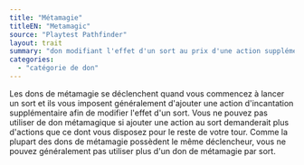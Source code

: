 ```yaml
---
title: "Métamagie"
titleEN: "Metamagic"
source: "Playtest Pathfinder"
layout: trait
summary: "don modifiant l'effet d'un sort au prix d'une action supplémentaire"
categories:
  - "catégorie de don"
---
```

Les dons de métamagie se déclenchent quand vous commencez à lancer un sort et ils vous imposent généralement d'ajouter une action d'incantation supplémentaire afin de modifier l'effet d'un sort. Vous ne pouvez pas utiliser de don métamagique si ajouter une action au sort demanderait plus d'actions que ce dont vous disposez pour le reste de votre tour. Comme la plupart des dons de métamagie possèdent le même déclencheur, vous ne pouvez généralement pas utiliser plus d'un don de métamagie par sort.

